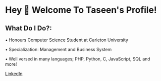 # Hey 👋 Welcome To Taseen's Profile!

## What Do I Do?:
  • Honours Computer Science Student at Carleton University

  • Specialization: Management and Business System

  • Well versed in many languages; PHP, Python, C, JavaScript, SQL and more!

[LinkedIn](https://www.linkedin.com/in/taseen-waseq-606b04208/) 
